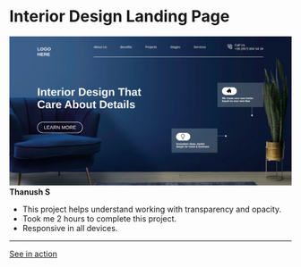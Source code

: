 #   Interior Design Landing Page

![screenshot](./screenshot/screenshot-01.png)
**Thanush S**

-   This project helps understand working with transparency and opacity.
-   Took me 2 hours to complete this project.
-   Responsive in all devices.

___

[See in action](https://thanushsiva.github.io/10-Interior-Design-Landing-Page/)